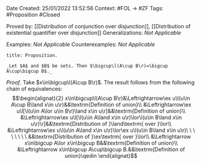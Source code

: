 <br />
<br />

Date Created: 25/01/2022 13:52:56
Context: #FOL $\to$ #ZF
Tags: #Proposition #Closed 

Proved by: [[Distribution of conjunction over disjunction]], [[Distribution of existential quantifier over disjunction]]
Generalizations: _Not Applicable_

Examples: _Not Applicable_
Counterexamples: _Not Applicable_

``` ad-Proposition
title: Proposition.

_Let $A$ and $B$ be sets. Then $\bigcup\l(A\cup B\r)=\bigcup A\cup\bigcup B$._

```

_Proof_. Take $x\in\bigcup\l(A\cup B\r)$. The result follows from the following chain of equivalences:
$$\begin{alignat}{2}
    x\in\bigcup\l(A\cup B\r)&\Leftrightarrow\ex u\l(u\in A\cup B\land x\in u\r)&&\textrm{Definition of union}\\
    &\Leftrightarrow\ex u\l[\l(u\in A\lor u\in B\r)\land x\in u\r]&&\textrm{Definition of union}\\
    &\Leftrightarrow\ex u\l[\l(u\in A\land x\in u\r)\lor\l(u\in B\land x\in u\r)\r]&&\textrm{Distribution of }\land\textrm{ over }\lor\\
    &\Leftrightarrow\ex u\l(u\in A\land x\in u\r)\lor\ex u\l(u\in B\land x\in u\r)\ \ \ \ \ \ \ \ &&\textrm{Distribution of }\ex\textrm{ over }\lor\\
    &\Leftrightarrow x\in\bigcup A\lor x\in\bigcup B&&\textrm{Definition of union}\\
    &\Leftrightarrow x\in\bigcup A\cup\bigcup B.&&\textrm{Definition of union}\qedin
\end{alignat}$$
